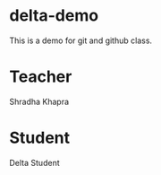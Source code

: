 # delta-demo
This is a demo for git and github class.

# Teacher
Shradha Khapra

# Student
Delta Student